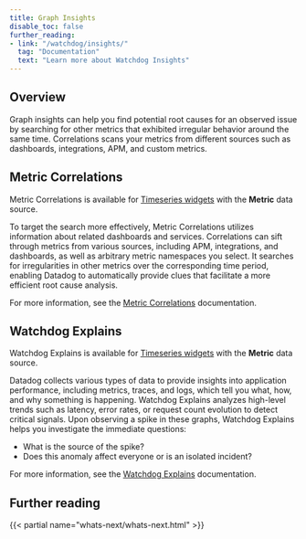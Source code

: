 ```yaml
---
title: Graph Insights
disable_toc: false
further_reading:
- link: "/watchdog/insights/"
  tag: "Documentation"
  text: "Learn more about Watchdog Insights"
---
```


## Overview

Graph insights can help you find potential root causes for an observed issue by searching for other metrics that exhibited irregular behavior around the same time. Correlations scans your metrics from different sources such as dashboards, integrations, APM, and custom metrics.

## Metric Correlations

<div class="alert alert-info">Metric Correlations is available for <a href="https://docs.datadoghq.com/dashboards/widgets/timeseries/">Timeseries widgets</a> with the <strong>Metric</strong> data source.</div>

To target the search more effectively, Metric Correlations utilizes information about related dashboards and services. Correlations can sift through metrics from various sources, including APM, integrations, and dashboards, as well as arbitrary metric namespaces you select. It searches for irregularities in other metrics over the corresponding time period, enabling Datadog to automatically provide clues that facilitate a more efficient root cause analysis.

For more information, see the [Metric Correlations][1] documentation.

## Watchdog Explains

<div class="alert alert-info">Watchdog Explains is available for <a href="https://docs.datadoghq.com/dashboards/widgets/timeseries/">Timeseries widgets</a> with the <strong>Metric</strong> data source.</div>

Datadog collects various types of data to provide insights into application performance, including metrics, traces, and logs, which tell you what, how, and why something is happening. Watchdog Explains analyzes high-level trends such as latency, error rates, or request count evolution to detect critical signals. Upon observing a spike in these graphs, Watchdog Explains helps you investigate the immediate questions:
- What is the source of the spike?
- Does this anomaly affect everyone or is an isolated incident?

For more information, see the [Watchdog Explains][2] documentation.

## Further reading

{{< partial name="whats-next/whats-next.html" >}}

[1]: dashboards/graph_insights/correlations
[2]: dashboards/graph_insights/watchdog_explains